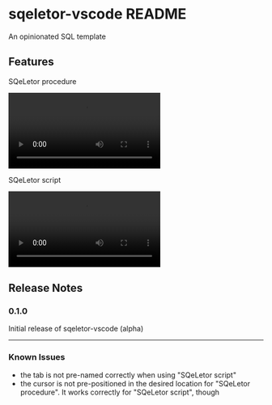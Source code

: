 # sqeletor-vscode README

An opinionated SQL template

## Features

SQeLetor procedure

<video controls>
    <source src="images/procedure_example.mp4" type="video/mp4">
</video>

SQeLetor script

<video controls>
    <source src="images/script_example.mp4" type="video/mp4">
</video>

## Release Notes

### 0.1.0

Initial release of sqeletor-vscode (alpha)

---

### Known Issues

* the tab is not pre-named correctly when using "SQeLetor script"
* the cursor is not pre-positioned in the desired location for "SQeLetor procedure". It works correctly for "SQeLetor script", though
